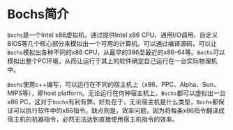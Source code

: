# Bochs简介

`Bochs`是一个Intel x86虚拟机，通过提供Intel x86 CPU、通用I/O调用、自定义BIOS等几个核心部分来模拟出一个可用的计算机。可以通过编译源码，可以让`Bochs`模拟出各种不同的x86 CPU，从最早的386至最近的x86-64等。`Bochs`可以模拟出整个PC环境，从而让运行于其上的软件确定自己运行在一台实际物理机中。



`Bochs`使用c++编写，可以运行在不同的宿主机上（x86、PPC、Alpha、Sun、MIPS等），即host platform。无论运行在何种宿主机上，`Bochs`都可以虚拟出一台x86 PC。这对于`bochs`有利有弊，好处在于，无论宿主机是什么类型，`Bochs`都保证可以执行软件中的x86指令。缺点则是，效率问题，因为将每条x86指令翻译成宿主机的机器指令，必然无法达到直接使用宿主机指令的效率。



